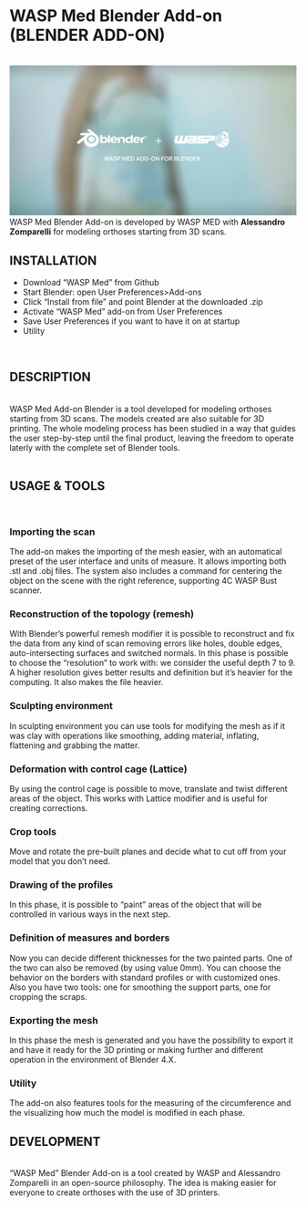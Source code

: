 <h1><strong>WASP Med Blender Add-on (BLENDER ADD-ON)</h1></strong>
<br>
<img src="https://raw.githubusercontent.com/wow64cpu/WASP-Med-Add-on-for-Blender-4-X/refs/heads/master/Blenderwasp_big-1.jpg" alt="WASP Med Blender Add-on">
<br>
WASP Med Blender Add-on is developed by WASP MED with <strong>Alessandro Zomparelli</strong> for modeling orthoses starting from 3D scans.
<br>
<h2><strong>INSTALLATION</h2></strong>
<ul>
<li>Download “WASP Med” from Github</li>
<li>Start Blender: open User Preferences>Add-ons</li>
<li>Click “Install from file” and point Blender at the downloaded .zip</li>
<li>Activate “WASP Med” add-on from User Preferences</li>
<li>Save User Preferences if you want to have it on at startup</li>
<li>Utility</li>
</ul>
<br>
<h2><strong>DESCRIPTION</h2></strong>
<br>
WASP Med Add-on Blender is a tool developed for modeling orthoses starting from 3D scans. The models created are also suitable for 3D printing.
The whole modeling process has been studied in a way that guides the user step-by-step until the final product, leaving the freedom to operate laterly with the complete set of Blender tools.
<br>
<br>
<h2><strong>USAGE & TOOLS</h2></strong>
<br>
<h3><strong>Importing the scan</h3></strong>
The add-on makes the importing of the mesh easier, with an automatical preset of the user interface and units of measure.
It allows importing both .stl and .obj files.
The system also includes a command for centering the object on the scene with the right reference, supporting 4C WASP Bust scanner.
<br>
<h3><strong>Reconstruction of the topology (remesh)</h3></strong>
With Blender’s powerful remesh modifier it is possible to reconstruct and fix the data from any kind of scan removing errors like holes, double edges, auto-intersecting surfaces and switched normals.
In this phase is possible to choose the “resolution” to work with: we consider the useful depth 7 to 9. A higher resolution gives better results and definition but it’s heavier for the computing. It also makes the file heavier.
<br>
<h3><strong>Sculpting environment</h3></strong>
In sculpting environment you can use tools for modifying the mesh as if it was clay with operations like smoothing, adding material, inflating, flattening and grabbing the matter.
<br>
<h3><strong>Deformation with control cage (Lattice)</h3></strong>
By using the control cage is possible to move, translate and twist different areas of the object. This works with Lattice modifier and is useful for creating corrections.
<br>
<h3><strong>Crop tools</h3></strong>
Move and rotate the pre-built planes and decide what to cut off from your model that you don’t need.
<br>
<h3><strong>Drawing of the profiles</h3></strong>
In this phase, it is possible to “paint” areas of the object that will be controlled in various ways in the next step.
<br>
<h3><strong>Definition of measures and borders</h3></strong>
Now you can decide different thicknesses for the two painted parts. One of the two can also be removed (by using value 0mm).
You can choose the behavior on the borders with standard profiles or with customized ones.
Also you have two tools: one for smoothing the support parts, one for cropping the scraps.
<br>
<h3><strong>Exporting the mesh</h3></strong>
In this phase the mesh is generated and you have the possibility to export it and have it ready for the 3D printing or making further and different operation in the environment of Blender 4.X.
<br>
<h3><strong>Utility</h3></strong>
The add-on also features tools for the measuring of the circumference and the visualizing how much the model is modified in each phase.
<br>
<h2><strong>DEVELOPMENT</h2></strong>
<br>
“WASP Med” Blender Add-on is a tool created by WASP and Alessandro Zomparelli in an open-source philosophy. The idea is making easier for everyone to create orthoses with the use of 3D printers.
